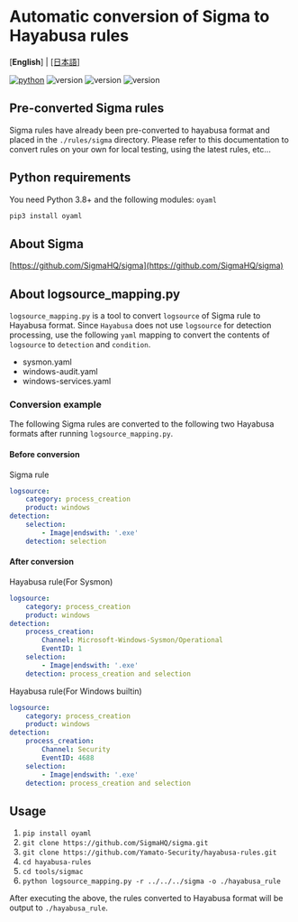 # Automatic conversion of Sigma to Hayabusa rules

[**English**] | [\[日本語\]](README-Japanese.md)

[![python](https://img.shields.io/badge/python-3.8-blue)](https://www.python.org/)
![version](https://img.shields.io/badge/Platform-Win-green)
![version](https://img.shields.io/badge/Platform-Lin-green)
![version](https://img.shields.io/badge/Platform-Mac-green)

## Pre-converted Sigma rules

Sigma rules have already been pre-converted to hayabusa format and placed in the `./rules/sigma` directory. 
Please refer to this documentation to convert rules on your own for local testing, using the latest rules, etc...

## Python requirements

You need Python 3.8+ and the following modules: `oyaml`

```sh
pip3 install oyaml
```

## About Sigma

[https://github.com/SigmaHQ/sigma](https://github.com/SigmaHQ/sigma)

## About logsource_mapping.py
`logsource_mapping.py` is a tool to convert `logsource` of Sigma rule to Hayabusa format.
Since `Hayabusa` does not use `logsource` for detection processing, use the following `yaml` mapping to convert the contents of `logsource` to `detection` and `condition`.
- sysmon.yaml
- windows-audit.yaml
- windows-services.yaml

### Conversion example
The following Sigma rules are converted to the following two Hayabusa formats after running `logsource_mapping.py`.
#### Before conversion
Sigma rule
```yaml
logsource:
    category: process_creation
    product: windows
detection:
    selection:
        - Image|endswith: '.exe'
    detection: selection
```
#### After conversion
Hayabusa rule(For Sysmon)
```yaml
logsource:
    category: process_creation
    product: windows
detection:
    process_creation:
        Channel: Microsoft-Windows-Sysmon/Operational
        EventID: 1
    selection:
        - Image|endswith: '.exe'
    detection: process_creation and selection
```
Hayabusa rule(For Windows builtin)
```yaml
logsource:
    category: process_creation
    product: windows
detection:
    process_creation:
        Channel: Security
        EventID: 4688
    selection:
        - Image|endswith: '.exe'
    detection: process_creation and selection
```

## Usage

1. `pip install oyaml`
2. `git clone https://github.com/SigmaHQ/sigma.git`
3. `git clone https://github.com/Yamato-Security/hayabusa-rules.git`
4. `cd hayabusa-rules`
5. `cd tools/sigmac`
6. `python logsource_mapping.py -r ../../../sigma -o ./hayabusa_rule`

After executing the above, the rules converted to Hayabusa format will be output to `./hayabusa_rule`.